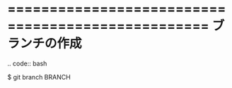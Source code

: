 ==================================================
ブランチの作成
==================================================

.. code:: bash

   $ git branch BRANCH
